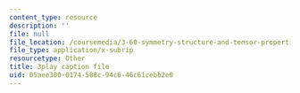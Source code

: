 ```yaml
---
content_type: resource
description: ''
file: null
file_location: /coursemedia/3-60-symmetry-structure-and-tensor-properties-of-materials-fall-2005/05aee3000174588c94c646c61cebb2e0_IPTyKqZpbCM.vtt
file_type: application/x-subrip
resourcetype: Other
title: 3play caption file
uid: 05aee300-0174-588c-94c6-46c61cebb2e0
---
```

